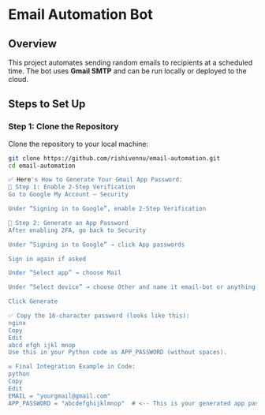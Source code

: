 # Email Automation Bot

## Overview
This project automates sending random emails to recipients at a scheduled time. The bot uses **Gmail SMTP** and can be run locally or deployed to the cloud.

## Steps to Set Up

### Step 1: Clone the Repository
Clone the repository to your local machine:

```bash
git clone https://github.com/rishivennu/email-automation.git
cd email-automation

✅ Here's How to Generate Your Gmail App Password:
🔐 Step 1: Enable 2-Step Verification
Go to Google My Account – Security

Under “Signing in to Google”, enable 2-Step Verification

🔑 Step 2: Generate an App Password
After enabling 2FA, go back to Security

Under “Signing in to Google” → click App passwords

Sign in again if asked

Under “Select app” → choose Mail

Under “Select device” → choose Other and name it email-bot or anything

Click Generate

✅ Copy the 16-character password (looks like this):
nginx
Copy
Edit
abcd efgh ijkl mnop
Use this in your Python code as APP_PASSWORD (without spaces).

✉️ Final Integration Example in Code:
python
Copy
Edit
EMAIL = "yourgmail@gmail.com"
APP_PASSWORD = "abcdefghijklmnop"  # <-- This is your generated app password
